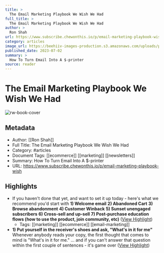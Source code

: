 ```yaml
---
title: >
  The Email Marketing Playbook We Wish We Had
full_title: >
  The Email Marketing Playbook We Wish We Had
author: >
  Ron Shah
url: https://www.subscribe.chewonthis.io/p/email-marketing-playbook-wish
category: articles
image_url: https://beehiiv-images-production.s3.amazonaws.com/uploads/publication/thumbnail/f64b1f3b-b81a-4ab9-8e74-b790b141e9b9/landscape_coverphoto.png
published_date: 2023-07-02
summary: >
  How To Turn Email Into A $-printer
source: reader
---
```

# The Email Marketing Playbook We Wish We Had

![rw-book-cover](https://beehiiv-images-production.s3.amazonaws.com/uploads/publication/thumbnail/f64b1f3b-b81a-4ab9-8e74-b790b141e9b9/landscape_coverphoto.png)

## Metadata
- Author: [[Ron Shah]]
- Full Title: The Email Marketing Playbook We Wish We Had
- Category: #articles
- Document Tags: [[ecommerce]] [[marketing]] [[newsletters]] 
- Summary: How To Turn Email Into A $-printer
- URL: https://www.subscribe.chewonthis.io/p/email-marketing-playbook-wish

## Highlights
- If you haven't done that yet, and want to set it up today - here's what we recommend you'd start with
  **1) Welcome email**
  **2) Abandoned Cart**
  **3) Browse abandonment**
  **4) Customer Winback**
  **5) Sunset unengaged subscribers**
  **6) Cross-sell and up-sell**
  **7) Post-purchase education flows (how to use the product, join community, etc)** ([View Highlight](https://read.readwise.io/read/01h4dmd135ph090kgdn6tfk812))
    - Tags: [[marketing]] [[ecommerce]] [[email-marketing]] 
- **1) Put yourself in the receiver's shoes and ask, "What's in it for me"**
  Whenever anybody reads your copy, the first thought that comes to mind is "What's in it for me."
  … and if you can't answer that question within the first couple of sentences - it's game over ([View Highlight](https://read.readwise.io/read/01h4dmdgsqyvs8evxgj91bs5fx))


